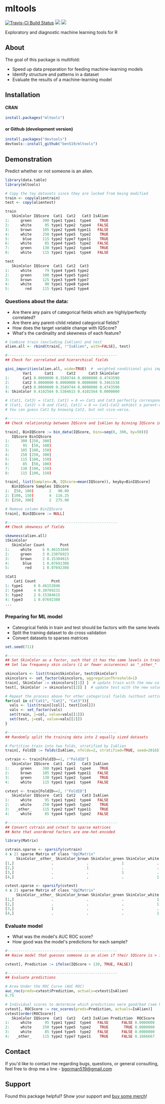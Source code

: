 # mltools
[![Travis-CI Build Status](https://travis-ci.org/ben519/mltools.svg?branch=master)](https://travis-ci.org/ben519/mltools)
[![](https://cranlogs.r-pkg.org/badges/mltools)](https://CRAN.R-project.org/package=mltools)
[![](https://cranlogs.r-pkg.org/badges/grand-total/mltools)](https://CRAN.R-project.org/package=mltools)

Exploratory and diagnostic machine learning tools for R

About
------

The goal of this package is multifold:

- Speed up data preparation for feeding machine-learning models
- Identify structure and patterns in a dataset
- Evaluate the results of a machine-learning model

Installation
------

#### CRAN
```r
install.packages("mltools")
```

#### or Github (development version)
```r
install.packages("devtools")
devtools::install_github("ben519/mltools")
```

Demonstration
------

Predict whether or not someone is an alien.

```r
library(data.table)
library(mltools)

# Copy the toy datasets since they are locked from being modified
train <- copy(alientrain)
test <- copy(alientest)

train
   SkinColor IQScore  Cat1  Cat2   Cat3 IsAlien
1:     green     300 type1 type1  type4    TRUE
2:     white      95 type1 type2  type4   FALSE
3:     brown     105 type2 type6 type11   FALSE
4:     white     250 type4 type5  type2    TRUE
5:      blue     115 type2 type7 type11    TRUE
6:     white      85 type4 type5  type2   FALSE
7:     green     130 type1 type2  type4    TRUE
8:     white     115 type1 type1  type4   FALSE

test
   SkinColor IQScore  Cat1  Cat2  Cat3
1:     white      79 type4 type5 type2
2:     green     100 type4 type5 type2
3:     brown     125 type3 type9 type7
4:     white      90 type1 type8 type4
5:       red     115 type1 type2 type4
```

### Questions about the data:
- Are there any pairs of categorical fields which are highly/perfectly correlated?
- Are there any parent-child related categorical fields?
- How does the target variable change with IQScore?
- What's the cardinality and skewness of each feature?

```r
# Combine train (excluding IsAlien) and test
alien.all <- rbind(train[, !"IsAlien", with=FALSE], test)

#--------------------------------------------------
## Check for correlated and hierarchical fields

gini_impurities(alien.all, wide=TRUE)  #  weighted conditional gini impurities
        Var1      Cat1      Cat2      Cat3 SkinColor
1:      Cat1 0.0000000 0.3589744 0.0000000 0.4743590
2:      Cat2 0.0000000 0.0000000 0.0000000 0.3461538
3:      Cat3 0.0000000 0.3589744 0.0000000 0.4743590
4: SkinColor 0.4102564 0.5384615 0.4102564 0.0000000

# (Cat1, Cat3) = (Cat3, Cat1) = 0 => Cat1 and Cat3 perfectly correspond to each other
# (Cat1, Cat2) > 0 and (Cat2, Cat1) = 0 => Cat1-Cat2 exhibit a parent-child relationship.
# You can guess Cat1 by knowing Cat2, but not vice-versa.

#--------------------------------------------------
## Check relationship between IQScore and IsAlien by binning IQScore into groups

train[, BinIQScore := bin_data(IQScore, bins=seq(0, 300, by=50))]
   IQScore BinIQScore
1:     300 [250, 300]
2:      95  [50, 100)
3:     105 [100, 150)
4:     250 [250, 300]
5:     115 [100, 150)
6:      85  [50, 100)
7:     130 [100, 150)
8:     115 [100, 150)

train[, list(Samples=.N, IQScore=mean(IQScore)), keyby=BinIQScore]
   BinIQScore Samples IQScore
1:  [50, 100)       2   90.00
2: [100, 150)       4  116.25
3: [250, 300]       2  275.00

# Remove column BinIQScore
train[, BinIQScore := NULL]

#--------------------------------------------------
## Check skewness of fields

skewness(alien.all)
$SkinColor
   SkinColor Count       Pcnt
1:     white     6 0.46153846
2:     green     3 0.23076923
3:     brown     2 0.15384615
4:      blue     1 0.07692308
5:       red     1 0.07692308

$Cat1
    Cat1 Count       Pcnt
1: type1     6 0.46153846
2: type4     4 0.30769231
3: type2     2 0.15384615
4: type3     1 0.07692308
...
```

### Preparing for ML model
- Cateogrical fields in train and test should be factors with the same levels
- Split the training dataset to do cross validation
- Convert datasets to sparses matrices

```r
set.seed(711)

#--------------------------------------------------
## Set SkinColor as a factor, such that it has the same levels in train and test
## Set low frequency skin colors (1 or fewer occurences) as "_other_"

skincolors <- list(train$SkinColor, test$SkinColor)
skincolors <- set_factor(skincolors, aggregationThreshold=1)
train[, SkinColor := skincolors[[1]] ]  # update train with the new values
test[, SkinColor := skincolors[[2]] ]  # update test with the new values

# Repeat the process above for other categorical fields (without setting low freq. values as "_other_")
for(col in c("Cat1", "Cat2", "Cat3")){
  vals <- list(train[[col]], test[[col]])
  vals <- set_factor(vals)
  set(train, j=col, value=vals[[1]])
  set(test, j=col, value=vals[[2]])
}

#--------------------------------------------------
## Randomly split the training data into 2 equally sized datasets

# Partition train into two folds, stratified by IsAlien
train[, FoldID := folds(IsAlien, nfolds=2, stratified=TRUE, seed=2016)]

cvtrain <- train[FoldID==1, !"FoldID"]
   SkinColor IQScore  Cat1  Cat2   Cat3 IsAlien
1:     green     300 type1 type1  type4    TRUE
2:     brown     105 type2 type6 type11   FALSE
3:     green     130 type1 type2  type4    TRUE
4:     white     115 type1 type1  type4   FALSE

cvtest <- train[FoldID==2, !"FoldID"]
   SkinColor IQScore  Cat1  Cat2   Cat3 IsAlien
1:     white      95 type1 type2  type4   FALSE
2:     white     250 type4 type5  type2    TRUE
3:   _other_     115 type2 type7 type11    TRUE
4:     white      85 type4 type5  type2   FALSE

#--------------------------------------------------
## Convert cvtrain and cvtest to sparse matrices
## Note that unordered factors are one-hot-encoded

library(Matrix)

cvtrain.sparse <- sparsify(cvtrain)
4 x 21 sparse Matrix of class "dgCMatrix"
     SkinColor__other_ SkinColor_brown SkinColor_green SkinColor_white IQScore Cat1_type1 ...
[1,]                 .               .               1               .     300          1
[2,]                 .               1               .               .     105          .
[3,]                 .               .               1               .     130          1
[4,]                 .               .               .               1     115          1

cvtest.sparse <- sparsify(cvtest)
4 x 21 sparse Matrix of class "dgCMatrix"
     SkinColor__other_ SkinColor_brown SkinColor_green SkinColor_white IQScore Cat1_type1 ...
[1,]                 .               .               .               1      95          1
[2,]                 .               .               .               1     250          .
[3,]                 1               .               .               .     115          .
[4,]                 .               .               .               1      85          .
```

### Evaluate model
- What was the model's AUC ROC score?
- How good was the model's predictions for each sample?

```r
#--------------------------------------------------
## Naive model that guesses someone is an alien if their IQScore is > 130

cvtest[, Prediction := ifelse(IQScore > 130, TRUE, FALSE)]

#--------------------------------------------------
## Evaluate predictions

# Area Under the ROC Curve (AUC ROC)
auc_roc(preds=cvtest$Prediction, actuals=cvtest$IsAlien)
0.75

# Individual scores to determine which predictions were good/bad (see help(roc_scores) for details)
cvtest[, ROCScore := roc_scores(preds=Prediction, actuals=IsAlien)]
cvtest[order(ROCScore)]
   SkinColor IQScore  Cat1  Cat2   Cat3 IsAlien Prediction  ROCScore
1:     white      95 type1 type2  type4   FALSE      FALSE 0.0000000
2:     white     250 type4 type5  type2    TRUE       TRUE 0.0000000
3:     white      85 type4 type5  type2   FALSE      FALSE 0.0000000
4:   _other_     115 type2 type7 type11    TRUE      FALSE 0.1666667
```

## Contact
If you'd like to contact me regarding bugs, questions, or general consulting, feel free to drop me a line - bgorman519@gmail.com

## Support
Found this package helpful? Show your support and [buy some merch](https://merchonate.com/collections/ben-gorman-gormanalysis)!
